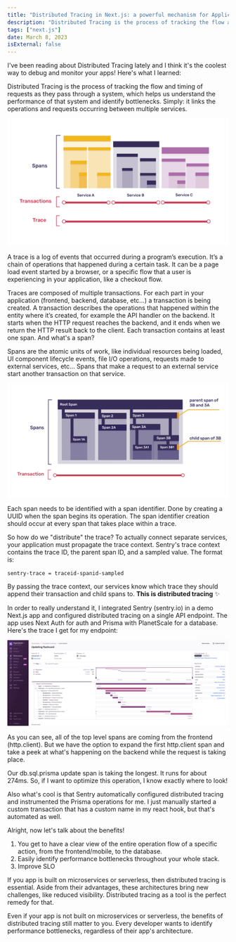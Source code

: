 ```yaml
---
title: "Distributed Tracing in Next.js: a powerful mechanism for Application Debugging and Monitoring"
description: "Distributed Tracing is the process of tracking the flow and timing of requests as they pass through a system, which helps us understand the performance of that system and identify bottlenecks. In this article we'll explore the pros and cons of distributed tracing."
tags: ["next.js"]
date: March 8, 2023
isExternal: false
---
```


I've been reading about Distributed Tracing lately and I think it's the coolest
way to debug and monitor your apps! Here's what I learned:

Distributed Tracing is the process of tracking the flow and timing of requests
as they pass through a system, which helps us understand the performance of that
system and identify bottlenecks. Simply: it links the operations and requests
occurring between multiple services.

![Spans, transactions, and traces](../../assets/blog/diagram-transaction-trace.png)

A trace is a log of events that occurred during a program’s execution. It’s a
chain of operations that happened during a certain task. It can be a page load
event started by a browser, or a specific flow that a user is experiencing in
your application, like a checkout flow.

Traces are composed of multiple transactions. For each part in your application
(frontend, backend, database, etc…) a transaction is being created. A
transaction describes the operations that happened within the entity where it’s
created, for example the API handler on the backend. It starts when the HTTP
request reaches the backend, and it ends when we return the HTTP result back to
the client. Each transaction contains at least one span. And what's a span?

Spans are the atomic units of work, like individual resources being loaded, UI
component lifecycle events, file I/O operations, requests made to external
services, etc… Spans that make a request to an external service start another
transaction on that service.

![Nested spans within a transaction](../../assets/blog/diagram-transaction-spans.png)

Each span needs to be identified with a span identifier. Done by creating a UUID
when the span begins its operation. The span identifier creation should occur at
every span that takes place within a trace.

So how do we "distribute" the trace? To actually connect separate services, your
application must propagate the trace context. Sentry's trace context
contains the trace ID, the parent span ID, and a sampled value. The format is:

```text
sentry-trace = traceid-spanid-sampled
```

By passing the trace context, our services know which trace they should append
their transaction and child spans to. **This is distributed tracing** ✨

In order to really understand it, I integrated Sentry (sentry.io) in a demo
Next.js app and configured distributed tracing on a single API endpoint. The app
uses Next Auth for auth and Prisma with PlanetScale for a database. Here's the
trace I get for my endpoint:

![Distributed Tracing in Sentry](../../assets/blog/distributed-tracing-sentry-dashboard.png)

As you can see, all of the top level spans are coming from the frontend
(http.client). But we have the option to expand the first http.client span and
take a peek at what's happening on the backend while the request is taking
place.

Our db.sql.prisma update span is taking the longest. It runs for about 274ms.
So, if I want to optimize this operation, I know exactly where to look!

Also what's cool is that Sentry automatically configured distributed
tracing and instrumented the Prisma operations for me. I just manually started a
custom transaction that has a custom name in my react hook, but that's automated
as well.

Alright, now let's talk about the benefits!
1) You get to have a clear view of the entire operation flow of a specific
action, from the frontend/mobile, to the database.
2) Easily identify performance bottlenecks throughout your whole stack.
3) Improve SLO

If you app is built on microservices or serverless, then distributed tracing is
essential. Aside from their advantages, these architectures bring new
challenges, like reduced visibility. Distributed tracing as a tool is the
perfect remedy for that.

Even if your app is not built on microservices or serverless, the benefits of
distributed tracing still matter to you. Every developer wants to identify
performance bottlenecks, regardless of their app's architecture.
